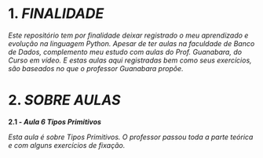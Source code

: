 # 1.  **_FINALIDADE_** 

*Este repositório tem por finalidade deixar registrado o meu aprendizado e evolução na linguagem Python. Apesar de ter aulas na faculdade de Banco de Dados, complemento meu estudo com aulas do Prof. Guanabara, do Curso em vídeo. E estas aulas aqui registradas bem como seus exercícios, são baseados no que o professor Guanabara propõe.*

# 2. **_SOBRE AULAS_**

**2.1 - _Aula 6 Tipos Primitivos_**

*Esta aula é sobre Tipos Primitivos. O professor passou toda a parte teórica e com alguns exercícios de fixação.*
